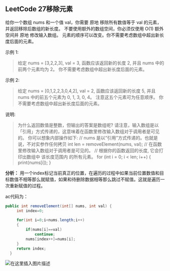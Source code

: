 ## LeetCode 27移除元素
给你一个数组 nums 和一个值 val，你需要 原地 移除所有数值等于 val 的元素，并返回移除后数组的新长度。
不要使用额外的数组空间，你必须仅使用 O(1) 额外空间并 原地 修改输入数组。
元素的顺序可以改变。你不需要考虑数组中超出新长度后面的元素。

示例 1:
>给定 nums = [3,2,2,3], val = 3,
>函数应该返回新的长度 2, 并且 nums 中的前两个元素均为 2。
>你不需要考虑数组中超出新长度后面的元素。

示例 2:
>给定 nums = [0,1,2,2,3,0,4,2], val = 2,
>函数应该返回新的长度 5, 并且 nums 中的前五个元素为 0, 1, 3, 0, 4。
>注意这五个元素可为任意顺序。
>你不需要考虑数组中超出新长度后面的元素。


说明:
>为什么返回数值是整数，但输出的答案是数组呢?
>请注意，输入数组是以「引用」方式传递的，这意味着在函数里修改输入数组对于调用者是可见的。
>你可以想象内部操作如下:
>// nums 是以“引用”方式传递的。也就是说，不对实参作任何拷贝
>int len = removeElement(nums, val);
>// 在函数里修改输入数组对于调用者是可见的。
>// 根据你的函数返回的长度, 它会打印出数组中 该长度范围内 的所有元素。
>for (int i = 0; i < len; i++) {
>print(nums[i]);
>}

**分析：**
用一个index标记当前真正的位置，在遍历的过程中如果当前位置数值和目标数值不相等那么就赋值，如果和待删除数据相等那么跳过不赋值。这就是遍历一次重新赋值的过程。

ac代码为：

```java
public int removeElement(int[] nums, int val) {
	 int index=0;
	 
	 for(int i=0;i<nums.length;i++)
	 {
		 if(nums[i]==val)
			 continue;
		 nums[index++]=nums[i];
	 }
	 return index;
  }
```
![在这里插入图片描述](https://img-blog.csdnimg.cn/20200919140246503.png?x-oss-process=image/watermark,type_ZmFuZ3poZW5naGVpdGk,shadow_10,text_aHR0cHM6Ly9ibG9nLmNzZG4ubmV0L3FxXzQwNjkzMTcx,size_1,color_FFFFFF,t_70)

